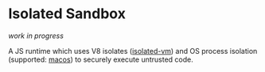 # Isolated Sandbox

*work in progress*

A JS runtime which uses V8 isolates ([isolated-vm](https://github.com/laverdet/isolated-vm)) and OS process isolation (supported: [macos](./docs/macos.md)) to securely execute untrusted code.
